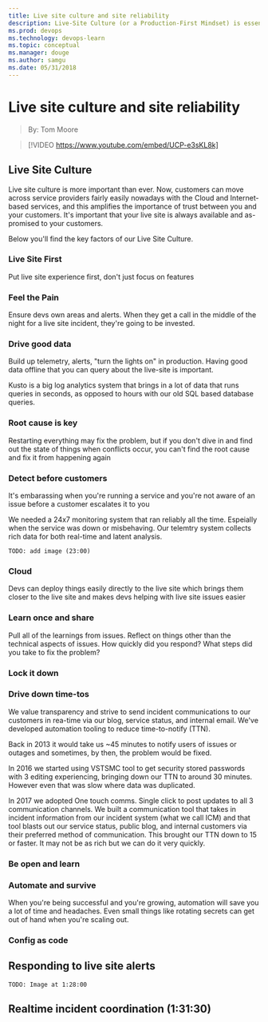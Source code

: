 ```yaml
---
title: Live site culture and site reliability
description: Live-Site Culture (or a Production-First Mindset) is essential to running a service. Tom Moore discusses both how we handle service reliability and how we practice. Along the way, Tom Moore discusses how we use telemetry to monitor VSTS and gain continual insight into both the health and usage of the service.
ms.prod: devops
ms.technology: devops-learn
ms.topic: conceptual
ms.manager: douge
ms.author: samgu
ms.date: 05/31/2018
---
```


# Live site culture and site reliability
> By: Tom Moore


> [!VIDEO https://www.youtube.com/embed/UCP-e3sKL8k]

## Live Site Culture
Live site culture is more important than ever. Now, customers can move across service providers fairly easily nowadays with the Cloud and Internet-based services, and this amplifies the importance of trust between you and your customers. It's important that your live site is always available and as-promised to your customers. 

Below you'll find the key factors of our Live Site Culture.

### Live Site First

Put live site experience first, don't just focus on features

### Feel the Pain

Ensure devs own areas and alerts. When they get a call in the middle of the night for a live site incident, they're going to be invested.

### Drive good data

Build up telemetry, alerts, "turn the lights on" in production. Having good data offline that you can query about the live-site is important.

Kusto is a big log analytics system that brings in a lot of data that runs queries in seconds, as opposed to hours with our old SQL based database queries.

### Root cause is key

Restarting everything may fix the problem, but if you don't dive in and find out the state of things when conflicts occur, you can't find the root cause and fix it from happening again

### Detect before customers

It's embarassing when you're running a service and you're not aware of an issue before a customer escalates it to you

We needed a 24x7 monitoring system that ran reliably all the time. Espeially when the service was down or misbehaving. Our telemtry system collects rich data for both real-time and latent analysis.
    
    TODO: add image (23:00)

### Cloud

Devs can deploy things easily directly to the live site which brings them closer to the live site and makes devs helping with live site issues easier

### Learn once and share

Pull all of the learnings from issues. Reflect on things other than the technical aspects of issues. How quickly did you respond? What steps did you take to fix the problem? 

### Lock it down

### Drive down time-tos

We value transparency and strive to send incident communications to our customers in rea-time via our blog, service status, and internal email. We've developed automation tooling to reduce time-to-notify (TTN).

Back in 2013 it would take us ~45 minutes to notify users of issues or outages and sometimes, by then, the problem would be fixed.

In 2016 we started using VSTSMC tool to get security stored passwords with 3 editing experiencing, bringing down our TTN to around 30 minutes. However even that was slow where data was duplicated.

In 2017 we adopted One touch comms. Single click to post updates to all 3 communication channels. We built a communication tool that takes in incident information from our incident system (what we call ICM) and that tool blasts out our service status, public blog, and internal customers via their preferred method of communication. This brought our TTN down to 15 or faster. It may not be as rich but we can do it very quickly.

### Be open and learn

### Automate and survive

When you're being successful and you're growing, automation will save you a lot of time and headaches. Even small things like rotating secrets can get out of hand when you're scaling out.

### Config as code

## Responding to live site alerts

    TODO: Image at 1:28:00

## Realtime incident coordination (1:31:30)